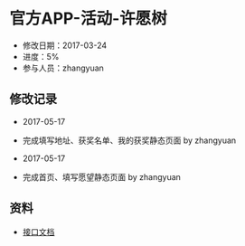 # 官方APP-活动-许愿树
- 修改日期：2017-03-24  
- 进度：5%  
- 参与人员：zhangyuan 

## 修改记录
- 2017-05-17
* 完成填写地址、获奖名单、我的获奖静态页面 by zhangyuan

- 2017-05-17
* 完成首页、填写愿望静态页面 by zhangyuan

## 资料
- [接口文档]()




